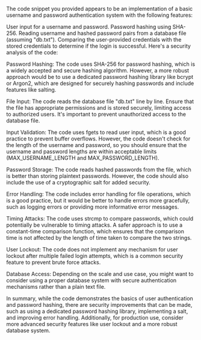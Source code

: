 The code snippet you provided appears to be an implementation of a basic username and password authentication system with the following features:

User input for a username and password.
Password hashing using SHA-256.
Reading username and hashed password pairs from a database file (assuming "db.txt").
Comparing the user-provided credentials with the stored credentials to determine if the login is successful.
Here's a security analysis of the code:

Password Hashing:
The code uses SHA-256 for password hashing, which is a widely accepted and secure hashing algorithm. However, a more robust approach would be to use a dedicated password hashing library like bcrypt or Argon2, which are designed for securely hashing passwords and include features like salting.

File Input:
The code reads the database file "db.txt" line by line. Ensure that the file has appropriate permissions and is stored securely, limiting access to authorized users. It's important to prevent unauthorized access to the database file.

Input Validation:
The code uses fgets to read user input, which is a good practice to prevent buffer overflows. However, the code doesn't check for the length of the username and password, so you should ensure that the username and password lengths are within acceptable limits (MAX_USERNAME_LENGTH and MAX_PASSWORD_LENGTH).

Password Storage:
The code reads hashed passwords from the file, which is better than storing plaintext passwords. However, the code should also include the use of a cryptographic salt for added security.

Error Handling:
The code includes error handling for file operations, which is a good practice, but it would be better to handle errors more gracefully, such as logging errors or providing more informative error messages.

Timing Attacks:
The code uses strcmp to compare passwords, which could potentially be vulnerable to timing attacks. A safer approach is to use a constant-time comparison function, which ensures that the comparison time is not affected by the length of time taken to compare the two strings.

User Lockout:
The code does not implement any mechanism for user lockout after multiple failed login attempts, which is a common security feature to prevent brute force attacks.

Database Access:
Depending on the scale and use case, you might want to consider using a proper database system with secure authentication mechanisms rather than a plain text file.

In summary, while the code demonstrates the basics of user authentication and password hashing, there are security improvements that can be made, such as using a dedicated password hashing library, implementing a salt, and improving error handling. Additionally, for production use, consider more advanced security features like user lockout and a more robust database system.
